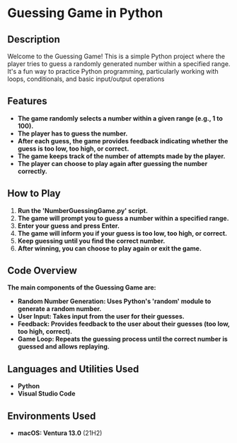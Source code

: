 <h1>Guessing Game in Python</h1>

<h2>Description</h2>
Welcome to the Guessing Game! This is a simple Python project where the player tries to guess a randomly generated number within a specified range. It's a fun way to practice Python programming, particularly working with loops, conditionals, and basic input/output operations
<br />

<h2>Features</h2>

- <b>The game randomly selects a number within a given range (e.g., 1 to 100).</b> 
- <b>The player has to guess the number.</b>
- <b>After each guess, the game provides feedback indicating whether the guess is too low, too high, or correct.</b> 
- <b>The game keeps track of the number of attempts made by the player.</b>
- <b>The player can choose to play again after guessing the number correctly.</b>

<h2>How to Play</h2>

1. <b>Run the 'NumberGuessingGame.py' script.</b>
2. <b>The game will prompt you to guess a number within a specified range.</b>
3. <b>Enter your guess and press Enter.</b>
4. <b>The game will inform you if your guess is too low, too high, or correct.</b>
5. <b>Keep guessing until you find the correct number.</b>
6. <b>After winning, you can choose to play again or exit the game.</b>

<h2>Code Overview</h2>

<b>The main components of the Guessing Game are:</b>
- <b>Random Number Generation: Uses Python's 'random' module to generate a random number.</b>
- <b>User Input: Takes input from the user for their guesses.</b>
- <b>Feedback: Provides feedback to the user about their guesses (too low, too high, correct).</b>
- <b>Game Loop: Repeats the guessing process until the correct number is guessed and allows replaying.</b>

<h2>Languages and Utilities Used</h2>

- <b>Python</b> 
- <b>Visual Studio Code</b>

<h2>Environments Used </h2>

- <b>macOS: Ventura 13.0</b> (21H2)
